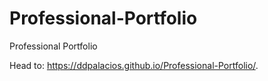 # Professional-Portfolio
Professional Portfolio

Head to:  https://ddpalacios.github.io/Professional-Portfolio/. 
